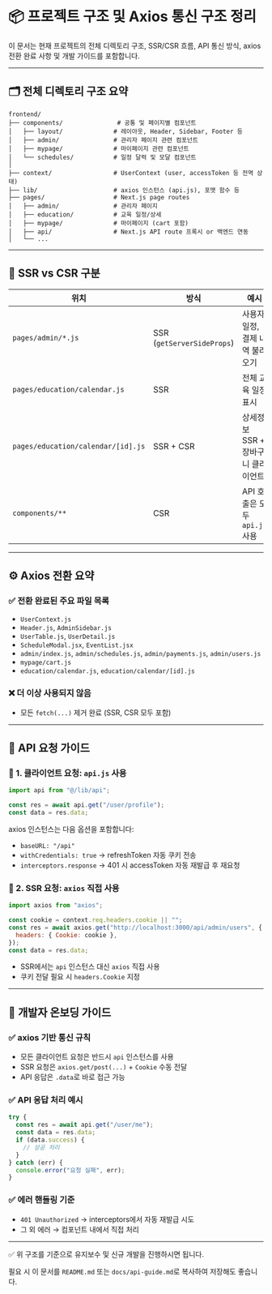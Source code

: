 # 📦 프로젝트 구조 및 Axios 통신 구조 정리

이 문서는 현재 프로젝트의 전체 디렉토리 구조, SSR/CSR 흐름, API 통신 방식, axios 전환 완료 사항 및 개발 가이드를 포함합니다.

---

## 🗂️ 전체 디렉토리 구조 요약

```
frontend/
├── components/               # 공통 및 페이지별 컴포넌트
│   ├── layout/              # 레이아웃, Header, Sidebar, Footer 등
│   ├── admin/               # 관리자 페이지 관련 컴포넌트
│   ├── mypage/              # 마이페이지 관련 컴포넌트
│   └── schedules/           # 일정 달력 및 모달 컴포넌트
│
├── context/                 # UserContext (user, accessToken 등 전역 상태)
├── lib/                     # axios 인스턴스 (api.js), 포맷 함수 등
├── pages/                   # Next.js page routes
│   ├── admin/               # 관리자 페이지
│   ├── education/           # 교육 일정/상세
│   ├── mypage/              # 마이페이지 (cart 포함)
│   ├── api/                 # Next.js API route 프록시 or 백엔드 연동
│   └── ...
```

---

## 🔁 SSR vs CSR 구분

| 위치                               | 방식                       | 예시                               |
| ---------------------------------- | -------------------------- | ---------------------------------- |
| `pages/admin/*.js`                 | SSR (`getServerSideProps`) | 사용자, 일정, 결제 내역 불러오기   |
| `pages/education/calendar.js`      | SSR                        | 전체 교육 일정 표시                |
| `pages/education/calendar/[id].js` | SSR + CSR                  | 상세정보 SSR + 장바구니 클라이언트 |
| `components/**`                    | CSR                        | API 호출은 모두 `api.js` 사용      |

---

## ⚙️ Axios 전환 요약

### ✅ 전환 완료된 주요 파일 목록

- `UserContext.js`
- `Header.js`, `AdminSidebar.js`
- `UserTable.js`, `UserDetail.js`
- `ScheduleModal.jsx`, `EventList.jsx`
- `admin/index.js`, `admin/schedules.js`, `admin/payments.js`, `admin/users.js`
- `mypage/cart.js`
- `education/calendar.js`, `education/calendar/[id].js`

### ❌ 더 이상 사용되지 않음

- 모든 `fetch(...)` 제거 완료 (SSR, CSR 모두 포함)

---

## 🚀 API 요청 가이드

### 📌 1. 클라이언트 요청: `api.js` 사용

```js
import api from "@/lib/api";

const res = await api.get("/user/profile");
const data = res.data;
```

axios 인스턴스는 다음 옵션을 포함합니다:

- `baseURL: "/api"`
- `withCredentials: true` → refreshToken 자동 쿠키 전송
- `interceptors.response` → 401 시 accessToken 자동 재발급 후 재요청

### 📌 2. SSR 요청: `axios` 직접 사용

```js
import axios from "axios";

const cookie = context.req.headers.cookie || "";
const res = await axios.get("http://localhost:3000/api/admin/users", {
  headers: { Cookie: cookie },
});
const data = res.data;
```

- SSR에서는 `api` 인스턴스 대신 `axios` 직접 사용
- 쿠키 전달 필요 시 `headers.Cookie` 지정

---

## 🧭 개발자 온보딩 가이드

### ✅ axios 기반 통신 규칙

- 모든 클라이언트 요청은 반드시 `api` 인스턴스를 사용
- SSR 요청은 `axios.get/post(...)` + `Cookie` 수동 전달
- API 응답은 `.data`로 바로 접근 가능

### ✅ API 응답 처리 예시

```js
try {
  const res = await api.get("/user/me");
  const data = res.data;
  if (data.success) {
    // 성공 처리
  }
} catch (err) {
  console.error("요청 실패", err);
}
```

### ✅ 에러 핸들링 기준

- `401 Unauthorized` → interceptors에서 자동 재발급 시도
- 그 외 에러 → 컴포넌트 내에서 직접 처리

---

✅ 위 구조를 기준으로 유지보수 및 신규 개발을 진행하시면 됩니다.

필요 시 이 문서를 `README.md` 또는 `docs/api-guide.md`로 복사하여 저장해도 좋습니다.
